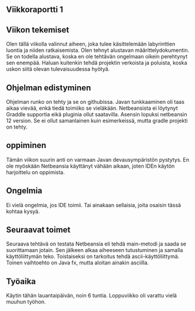 ## Viikkoraportti 1
## Viikon tekemiset
Olen tällä viikolla valinnut aiheen, joka tulee käsittelemään labyrinttien luontia ja niiden ratkaisemista. Olen tehnyt alustavan määrittelydokumentin. Se on todella alustava, koska en ole tehtävän ongelmaan oikein perehtynyt sen enempää. Haluan kuitenkin tehdä projektin verkoista ja poluista, koska uskon siitä olevan tulevaisuudessa hyötyä. 

## Ohjelman edistyminen
Ohjelman runko on tehty ja se on githubissa. Javan tunkkaaminen oli taas aikaa vievää, enkä tiedä toimiiko se vieläkään. Netbeansista ei löytynyt Graddle supportia eikä pluginia ollut saatavilla. Asensin lopuksi netbeansin 12 version. Se ei ollut samanlainen kuin esimerkeissä, mutta gradle projekti on tehty.

## oppiminen
Tämän viikon suurin anti on varmaan Javan devausympäristön pystytys. En ole myöskään Netbeansia käyttänyt vähään aikaan, joten IDEn käytön harjoittelu on oppimista.

## Ongelmia
Ei vielä ongelmia, jos IDE toimii. Tai ainakaan sellaisia, joita osaisin tässä kohtaa kysyä.

## Seuraavat toimet
Seuraava tehtävä on testata Netbeansia eli tehdä main-metodi ja saada se suorittamaan jotain. Sen jälkeen alkaa aiheeseen tutustuminen ja samalla käyttöliittymän teko. Toistaiseksi on tarkoitus tehdä ascii-käyttöliittymä. Toinen vaihtoehto on Java fx, mutta aloitan ainakin asciilla. 

## Työaika
Käytin tähän lauantaipäivän, noin 6 tuntia. Loppuviikko oli varattu vielä muuhun työhon.